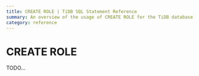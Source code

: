 ```yaml
---
title: CREATE ROLE | TiDB SQL Statement Reference
summary: An overview of the usage of CREATE ROLE for the TiDB database.
category: reference
---
```


# CREATE ROLE


TODO...
